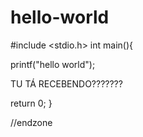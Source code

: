 # hello-world
#include <stdio.h>
int main(){

  printf("hello world");
  
  TU TÁ RECEBENDO???????

return 0;
}

//endzone


